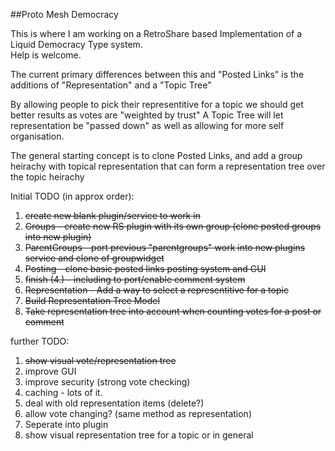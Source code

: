 ##Proto Mesh Democracy

This is where I am working on a RetroShare based Implementation of a Liquid Democracy Type system.  
Help is welcome.

The current primary differences between this and "Posted Links" is the additions of "Representation" and a "Topic Tree"

By allowing people to pick their representitive for a topic we should get better results as votes are "weighted by trust"
A Topic Tree will let representation be "passed down" as well as allowing for more self organisation.

The general starting concept is to clone Posted Links, and add a group heirachy with topical representation that can form a representation tree over the topic heirachy

Initial TODO (in approx order):

1. ~~create new blank plugin/service to work in~~
2. ~~Groups - create new RS plugin with its own group (clone posted groups into new plugin)~~
3. ~~ParentGroups - port previous "parentgroups" work into new plugins service and clone of groupwidget~~
4. ~~Posting - clone basic posted links posting system and GUI~~
5. ~~finish (4.) - including to port/enable comment system~~
6. ~~Representation - Add a way to select a representitive for a topic~~
8. ~~Build Representation Tree Model~~
7. ~~Take representation tree into account when counting votes for a post or comment~~

further TODO:

1. ~~show visual vote/representation tree~~
1. improve GUI
1. improve security (strong vote checking)
2. caching - lots of it.
3. deal with old representation items (delete?)
4. allow vote changing? (same method as representation)
5. Seperate into plugin
1. show visual representation tree for a topic or in general
